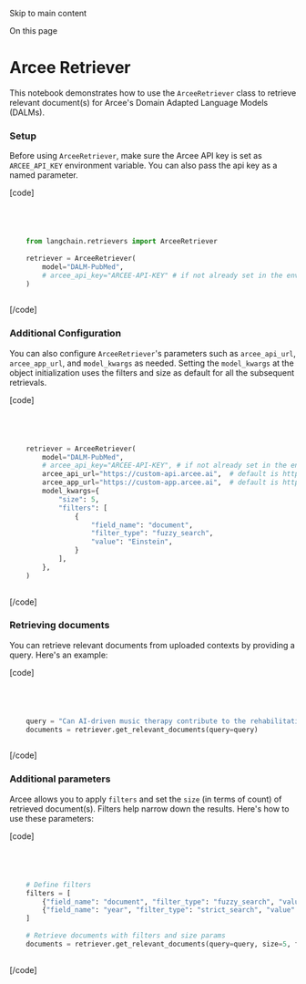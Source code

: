 

Skip to main content

On this page

# Arcee Retriever

This notebook demonstrates how to use the `ArceeRetriever` class to retrieve relevant document(s) for Arcee's Domain Adapted Language Models (DALMs).

### Setup​

Before using `ArceeRetriever`, make sure the Arcee API key is set as `ARCEE_API_KEY` environment variable. You can also pass the api key as a named parameter.

[code]
```python




    from langchain.retrievers import ArceeRetriever  
      
    retriever = ArceeRetriever(  
        model="DALM-PubMed",  
        # arcee_api_key="ARCEE-API-KEY" # if not already set in the environment  
    )  
    


```
[/code]


### Additional Configuration​

You can also configure `ArceeRetriever`'s parameters such as `arcee_api_url`, `arcee_app_url`, and `model_kwargs` as needed. Setting the `model_kwargs` at the object initialization uses the filters
and size as default for all the subsequent retrievals.

[code]
```python




    retriever = ArceeRetriever(  
        model="DALM-PubMed",  
        # arcee_api_key="ARCEE-API-KEY", # if not already set in the environment  
        arcee_api_url="https://custom-api.arcee.ai",  # default is https://api.arcee.ai  
        arcee_app_url="https://custom-app.arcee.ai",  # default is https://app.arcee.ai  
        model_kwargs={  
            "size": 5,  
            "filters": [  
                {  
                    "field_name": "document",  
                    "filter_type": "fuzzy_search",  
                    "value": "Einstein",  
                }  
            ],  
        },  
    )  
    


```
[/code]


### Retrieving documents​

You can retrieve relevant documents from uploaded contexts by providing a query. Here's an example:

[code]
```python




    query = "Can AI-driven music therapy contribute to the rehabilitation of patients with disorders of consciousness?"  
    documents = retriever.get_relevant_documents(query=query)  
    


```
[/code]


### Additional parameters​

Arcee allows you to apply `filters` and set the `size` (in terms of count) of retrieved document(s). Filters help narrow down the results. Here's how to use these parameters:

[code]
```python




    # Define filters  
    filters = [  
        {"field_name": "document", "filter_type": "fuzzy_search", "value": "Music"},  
        {"field_name": "year", "filter_type": "strict_search", "value": "1905"},  
    ]  
      
    # Retrieve documents with filters and size params  
    documents = retriever.get_relevant_documents(query=query, size=5, filters=filters)  
    


```
[/code]


